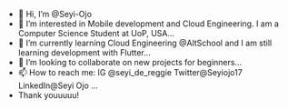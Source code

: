 - 👋 Hi, I’m @Seyi-Ojo
- 👀 I’m interested in Mobile development and Cloud Engineering. I am a Computer Science Student at UoP, USA...
- 🌱 I’m currently learning Cloud Engineering @AltSchool and I am still learning development with Flutter...
- 💞️ I’m looking to collaborate on new projects for beginners...
- 📫 How to reach me: IG @seyi_de_reggie Twitter@Seyiojo17 LinkedIn@Seyi Ojo ...
- Thank youuuuu! 

<!---
Seyi-Ojo/Seyi-Ojo is a ✨ special ✨ repository because its `README.md` (this file) appears on your GitHub profile.
You can click the Preview link to take a look at your changes.
--->
